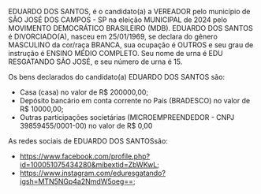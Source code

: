 EDUARDO DOS SANTOS, é o candidato(a) a VEREADOR pelo município de SÃO JOSÉ DOS CAMPOS - SP na eleição MUNICIPAL de 2024 pelo MOVIMENTO DEMOCRÁTICO BRASILEIRO (MDB). EDUARDO DOS SANTOS é DIVORCIADO(A), nasceu em 25/01/1969, se declara do gênero MASCULINO da cor/raça BRANCA, sua ocupação é OUTROS e seu grau de instrução é ENSINO MÉDIO COMPLETO. Seu nome de urna é EDU RESGATANDO SÃO JOSÉ, e seu número de urna é 15.

Os bens declarados do candidato(a) EDUARDO DOS SANTOS são: 
- Casa (casa) no valor de R$ 200000,00;
- Depósito bancário em conta corrente no País (BRADESCO) no valor de R$ 10000,00;
- Outras participações societárias (MICROEMPREENDEDOR - CNPJ 39859455/0001-00) no valor de R$ 0,00

As redes sociais de EDUARDO DOS SANTOSsão:
- https://www.facebook.com/profile.php?id=100051075434280&mibextid=ZbWKwL;
- https://www.instagram.com/eduresgatando?igsh=MTN5NGp4a2NmdW5oeg==;